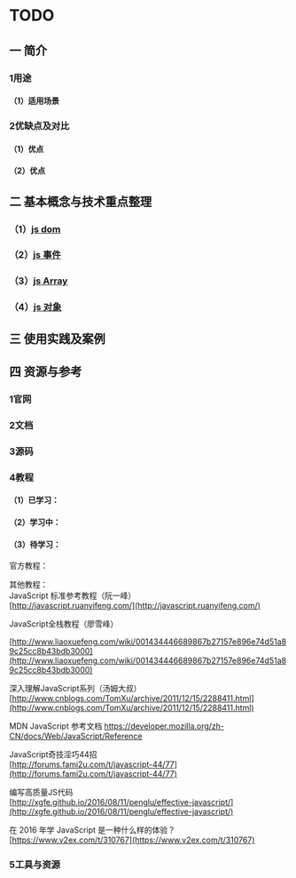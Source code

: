 # TODO

## 一 简介

### 1用途

#### （1）适用场景

### 2优缺点及对比

#### （1）优点

#### （2）优点

## 二 基本概念与技术重点整理

### （1）[js dom](/qian-duan-ji-zhu-xue-xi-zong-jie-zheng-li/javascript/jszhong-dian-zheng-li/js-domchang-yong-fang-fa-yu-shu-xing-zheng-li.md)

### （2）[js 事件](/qian-duan-ji-zhu-xue-xi-zong-jie-zheng-li/javascript/jszhong-dian-zheng-li/js-shi-jian-chang-yong-fang-fa-yu-shu-xing-zheng-li.md)

### （3）[js Array](/qian-duan-ji-zhu-xue-xi-zong-jie-zheng-li/javascript/jszhong-dian-zheng-li/js-array-chang-yong-fang-fa-yu-shu-xing-zheng-li.md)

### （4）[js 对象](/qian-duan-ji-zhu-xue-xi-zong-jie-zheng-li/javascript/jszhong-dian-zheng-li/js-dui-xiang.md)


## 三 使用实践及案例

## 

## 四 资源与参考

### 1官网

### 2文档

### 3源码

### 4教程

#### （1）已学习：

#### （2）学习中：

#### （3）待学习：

官方教程：

其他教程：  
JavaScript 标准参考教程（阮一峰）  
[http://javascript.ruanyifeng.com/](http://javascript.ruanyifeng.com/)

JavaScript全栈教程（廖雪峰）

[http://www.liaoxuefeng.com/wiki/001434446689867b27157e896e74d51a89c25cc8b43bdb3000](http://www.liaoxuefeng.com/wiki/001434446689867b27157e896e74d51a89c25cc8b43bdb3000)

深入理解JavaScript系列（汤姆大叔）  
[http://www.cnblogs.com/TomXu/archive/2011/12/15/2288411.html](http://www.cnblogs.com/TomXu/archive/2011/12/15/2288411.html)

MDN JavaScript 参考文档
https://developer.mozilla.org/zh-CN/docs/Web/JavaScript/Reference

JavaScript奇技淫巧44招  
[http://forums.fami2u.com/t/javascript-44/77](http://forums.fami2u.com/t/javascript-44/77)

编写高质量JS代码  
[http://xgfe.github.io/2016/08/11/penglu/effective-javascript/](http://xgfe.github.io/2016/08/11/penglu/effective-javascript/)

在 2016 年学 JavaScript 是一种什么样的体验？  
[https://www.v2ex.com/t/310767](https://www.v2ex.com/t/310767)

### 5工具与资源



